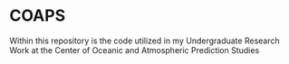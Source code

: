 # COAPS
Within this repository is the code utilized in my Undergraduate Research Work at the Center of Oceanic and Atmospheric Prediction Studies 
